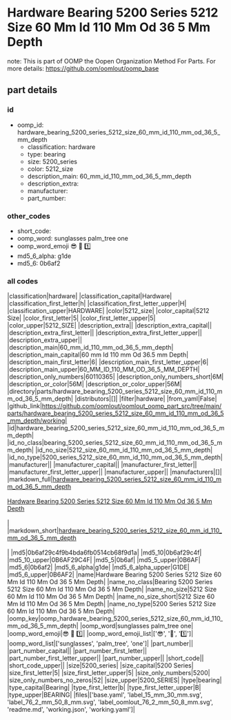 # Hardware Bearing 5200 Series 5212 Size 60 Mm Id 110 Mm Od 36 5 Mm Depth  

note: This is part of OOMP the Oopen Organization Method For Parts. For more details: https://github.com/oomlout/oomp_base

##  part details





### id
* oomp_id: hardware_bearing_5200_series_5212_size_60_mm_id_110_mm_od_36_5_mm_depth
  * classification: hardware
  * type: bearing
  * size: 5200_series
  * color: 5212_size
  * description_main: 60_mm_id_110_mm_od_36_5_mm_depth
  * description_extra: 
  * manufacturer: 
  * part_number: 

### other_codes
* short_code: 
* oomp_word: sunglasses palm_tree one
* oomp_word_emoji :sunglasses: :palm_tree: :one:
* md5_6_alpha: g1de
* md5_6: 0b6af2

### all codes 
|classification|hardware|
|classification_capital|Hardware|
|classification_first_letter|h|
|classification_first_letter_upper|H|
|classification_upper|HARDWARE|
|color|5212_size|
|color_capital|5212 Size|
|color_first_letter|5|
|color_first_letter_upper|5|
|color_upper|5212_SIZE|
|description_extra||
|description_extra_capital||
|description_extra_first_letter||
|description_extra_first_letter_upper||
|description_extra_upper||
|description_main|60_mm_id_110_mm_od_36_5_mm_depth|
|description_main_capital|60 mm Id 110 mm Od 36.5 mm Depth|
|description_main_first_letter|6|
|description_main_first_letter_upper|6|
|description_main_upper|60_MM_ID_110_MM_OD_36_5_MM_DEPTH|
|description_only_numbers|60110365|
|description_only_numbers_short|6M|
|description_or_color|56M|
|description_or_color_upper|56M|
|directory|parts/hardware_bearing_5200_series_5212_size_60_mm_id_110_mm_od_36_5_mm_depth|
|distributors|[]|
|filter|hardware|
|from_yaml|False|
|github_link|https://github.com/oomlout/oomlout_oomp_part_src/tree/main/parts/hardware_bearing_5200_series_5212_size_60_mm_id_110_mm_od_36_5_mm_depth/working|
|id|hardware_bearing_5200_series_5212_size_60_mm_id_110_mm_od_36_5_mm_depth|
|id_no_class|bearing_5200_series_5212_size_60_mm_id_110_mm_od_36_5_mm_depth|
|id_no_size|5212_size_60_mm_id_110_mm_od_36_5_mm_depth|
|id_no_type|5200_series_5212_size_60_mm_id_110_mm_od_36_5_mm_depth|
|manufacturer||
|manufacturer_capital||
|manufacturer_first_letter||
|manufacturer_first_letter_upper||
|manufacturer_upper||
|manufacturers|[]|
|markdown_full|[hardware_bearing_5200_series_5212_size_60_mm_id_110_mm_od_36_5_mm_depth](https://github.com/oomlout/oomlout_oomp_part_src/tree/main/parts/hardware_bearing_5200_series_5212_size_60_mm_id_110_mm_od_36_5_mm_depth/working)<br>[](https://github.com/oomlout/oomlout_oomp_part_src/tree/main/parts/hardware_bearing_5200_series_5212_size_60_mm_id_110_mm_od_36_5_mm_depth/working)<br>[Hardware Bearing 5200 Series 5212 Size 60 Mm Id 110 Mm Od 36 5 Mm Depth](https://github.com/oomlout/oomlout_oomp_part_src/tree/main/parts/hardware_bearing_5200_series_5212_size_60_mm_id_110_mm_od_36_5_mm_depth/working)<br><br>|
|markdown_short|[hardware_bearing_5200_series_5212_size_60_mm_id_110_mm_od_36_5_mm_depth](https://github.com/oomlout/oomlout_oomp_part_src/tree/main/parts/hardware_bearing_5200_series_5212_size_60_mm_id_110_mm_od_36_5_mm_depth/working)<br><br>|
|md5|0b6af29c4f9b4bda6fb0514cb68f9d1a|
|md5_10|0b6af29c4f|
|md5_10_upper|0B6AF29C4F|
|md5_5|0b6af|
|md5_5_upper|0B6AF|
|md5_6|0b6af2|
|md5_6_alpha|g1de|
|md5_6_alpha_upper|G1DE|
|md5_6_upper|0B6AF2|
|name|Hardware Bearing 5200 Series 5212 Size 60 Mm Id 110 Mm Od 36 5 Mm Depth|
|name_no_class|Bearing 5200 Series 5212 Size 60 Mm Id 110 Mm Od 36 5 Mm Depth|
|name_no_size|5212 Size 60 Mm Id 110 Mm Od 36 5 Mm Depth|
|name_no_size_short|5212 Size 60 Mm Id 110 Mm Od 36 5 Mm Depth|
|name_no_type|5200 Series 5212 Size 60 Mm Id 110 Mm Od 36 5 Mm Depth|
|oomp_key|oomp_hardware_bearing_5200_series_5212_size_60_mm_id_110_mm_od_36_5_mm_depth|
|oomp_word|sunglasses palm_tree one|
|oomp_word_emoji|:sunglasses: :palm_tree: :one:|
|oomp_word_emoji_list|[':sunglasses:', ':palm_tree:', ':one:']|
|oomp_word_list|['sunglasses', 'palm_tree', 'one']|
|part_number||
|part_number_capital||
|part_number_first_letter||
|part_number_first_letter_upper||
|part_number_upper||
|short_code||
|short_code_upper||
|size|5200_series|
|size_capital|5200 Series|
|size_first_letter|5|
|size_first_letter_upper|5|
|size_only_numbers|5200|
|size_only_numbers_no_zeros|52|
|size_upper|5200_SERIES|
|type|bearing|
|type_capital|Bearing|
|type_first_letter|b|
|type_first_letter_upper|B|
|type_upper|BEARING|
|files|['base.yaml', 'label_15_mm_30_mm.svg', 'label_76_2_mm_50_8_mm.svg', 'label_oomlout_76_2_mm_50_8_mm.svg', 'readme.md', 'working.json', 'working.yaml']|
